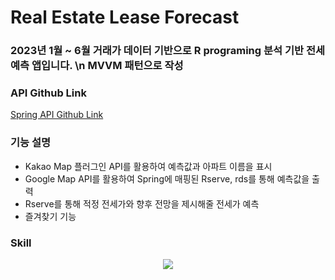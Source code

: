# Real Estate Lease Forecast

### 2023년 1월 ~ 6월 거래가 데이터 기반으로 R programing 분석 기반 전세 예측 앱입니다. \n MVVM 패턴으로 작성

### API Github Link
<a href=https://github.com/Ethan-OH/Team4-Real-Estate-Spring>Spring API Github Link</a>

### 기능 설명
- Kakao Map 플러그인 API를 활용하여 예측값과 아파트 이름을 표시
- Google Map API를 활용하여 Spring에 매핑된 Rserve, rds를 통해 예측값을 출력
- Rserve를 통해 적정 전세가와 향후 전망을 제시해줄 전세가 예측
- 즐겨찾기 기능

### Skill
<p align="center">
  <a href="https://skillicons.dev">
    <img src="https://skillicons.dev/icons?i=git,github,flutter,vscode,mysql,r,spring,sqlite,firebase,dart," />
  </a>
</p>


